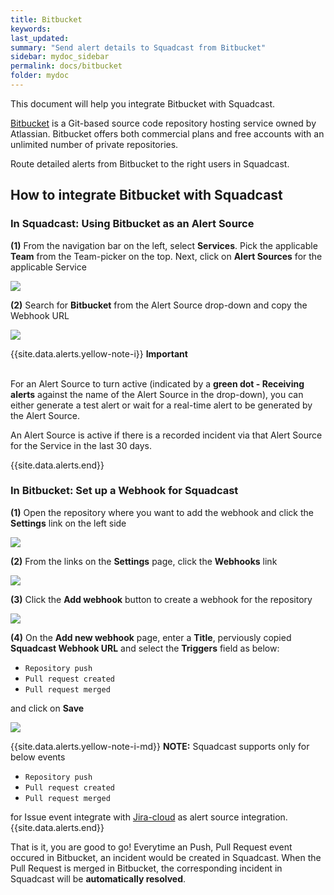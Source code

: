 ```yaml
---
title: Bitbucket
keywords: 
last_updated: 
summary: "Send alert details to Squadcast from Bitbucket"
sidebar: mydoc_sidebar
permalink: docs/bitbucket
folder: mydoc
---
```


This document will help you integrate Bitbucket with Squadcast.

[Bitbucket](https://bitbucket.org/) is a Git-based source code repository hosting service owned by Atlassian. Bitbucket offers both commercial plans and free accounts with an unlimited number of private repositories.

Route detailed alerts from Bitbucket to the right users in Squadcast.

## How to integrate Bitbucket with Squadcast

### In Squadcast: Using Bitbucket as an Alert Source

**(1)** From the navigation bar on the left, select **Services**. Pick the applicable **Team** from the Team-picker on the top. Next, click on **Alert Sources** for the applicable Service

![](images/alert_source_1.png)

**(2)** Search for **Bitbucket** from the Alert Source drop-down and copy the Webhook URL

![](images/bitbucket_1.png)

{{site.data.alerts.yellow-note-i}}
<b>Important</b><br/><br/>
<p>For an Alert Source to turn active (indicated by a <b>green dot - Receiving alerts</b> against the name of the Alert Source in the drop-down), you can either generate a test alert or wait for a real-time alert to be generated by the Alert Source.</p>
<p>An Alert Source is active if there is a recorded incident via that Alert Source for the Service in the last 30 days.</p>
{{site.data.alerts.end}}

### In Bitbucket: Set up a Webhook for Squadcast

**(1)** Open the repository where you want to add the webhook and click the **Settings** link on the left side

![](images/bitbucket_2.png)

**(2)** From the links on the **Settings** page, click the **Webhooks** link

![](images/bitbucket_3.png)

**(3)** Click the **Add webhook** button to create a webhook for the repository

![](images/bitbucket_4.png)

**(4)** On the **Add new webhook** page, enter a **Title**, perviously copied **Squadcast Webhook URL** and select the **Triggers** field as below:
- `Repository push`
- `Pull request created`
- `Pull request merged`

and click on **Save**

![](images/bitbucket_5.png)

{{site.data.alerts.yellow-note-i-md}}
**NOTE:** Squadcast supports only for below events  
- `Repository push`
- `Pull request created`
- `Pull request merged` 

for Issue event integrate with [Jira-cloud](https://support.squadcast.com/docs/jira-cloud-alert-source) as alert source integration. 
{{site.data.alerts.end}}

That is it, you are good to go! Everytime an Push, Pull Request event occured in Bitbucket, an incident would be created in Squadcast. When the Pull Request is merged in Bitbucket, the corresponding incident in Squadcast will be **automatically resolved**. 